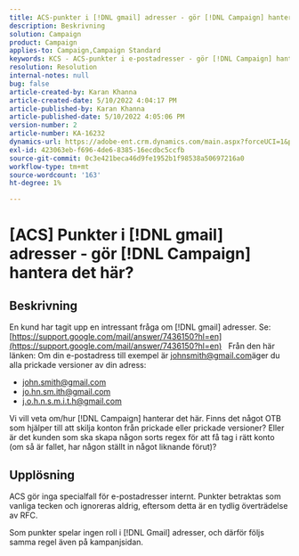 ```yaml
---
title: ACS-punkter i [!DNL gmail] adresser - gör [!DNL Campaign] hantera det här?
description: Beskrivning
solution: Campaign
product: Campaign
applies-to: Campaign,Campaign Standard
keywords: KCS - ACS-punkter i e-postadresser - gör [!DNL Campaign] hantera det här?
resolution: Resolution
internal-notes: null
bug: false
article-created-by: Karan Khanna
article-created-date: 5/10/2022 4:04:17 PM
article-published-by: Karan Khanna
article-published-date: 5/10/2022 4:05:06 PM
version-number: 2
article-number: KA-16232
dynamics-url: https://adobe-ent.crm.dynamics.com/main.aspx?forceUCI=1&pagetype=entityrecord&etn=knowledgearticle&id=c8bb31d2-7ad0-ec11-a7b5-00224809c556
exl-id: 423063eb-f696-4de6-8385-16ecdbc5ccfb
source-git-commit: 0c3e421beca46d9fe1952b1f98538a50697216a0
workflow-type: tm+mt
source-wordcount: '163'
ht-degree: 1%

---
```


# [ACS] Punkter i [!DNL gmail] adresser - gör [!DNL Campaign] hantera det här?

## Beskrivning


En kund har tagit upp en intressant fråga om [!DNL gmail] adresser. Se: [https://support.google.com/mail/answer/7436150?hl=en](https://support.google.com/mail/answer/7436150?hl=en)
 
Från den här länken: Om din e-postadress till exempel är [johnsmith@gmail.com](mailto:johnsmith@gmail.com)äger du alla prickade versioner av din adress:

- [john.smith@gmail.com](mailto:john.smith@gmail.com)
- [jo.hn.sm.ith@gmail.com](mailto:jo.hn.sm.ith@gmail.com)
- [j.o.h.n.s.m.i.t.h@gmail.com](mailto:j.o.h.n.s.m.i.t.h@gmail.com)


Vi vill veta om/hur [!DNL Campaign] hanterar det här. Finns det något OTB som hjälper till att skilja konton från prickade eller prickade versioner? Eller är det kunden som ska skapa någon sorts regex för att få tag i rätt konto (om så är fallet, har någon ställt in något liknande förut)?


## Upplösning


ACS gör inga specialfall för e-postadresser internt. Punkter betraktas som vanliga tecken och ignoreras aldrig, eftersom detta är en tydlig överträdelse av RFC.

Som punkter spelar ingen roll i [!DNL Gmail] adresser, och därför följs samma regel även på kampanjsidan.
